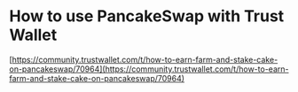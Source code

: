# How to use PancakeSwap with Trust Wallet

[https://community.trustwallet.com/t/how-to-earn-farm-and-stake-cake-on-pancakeswap/70964](https://community.trustwallet.com/t/how-to-earn-farm-and-stake-cake-on-pancakeswap/70964)

